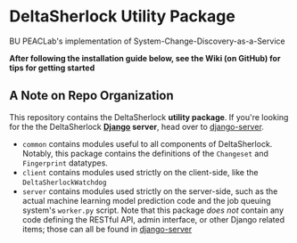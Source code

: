 # DeltaSherlock Utility Package
BU PEACLab's implementation of System-Change-Discovery-as-a-Service

**After following the installation guide below, see the Wiki (on GitHub) for tips for getting started**

## A Note on Repo Organization
This repository contains the DeltaSherlock **utility package**. If you're looking for the the DeltaSherlock **[Django](https://www.djangoproject.com) server**, head over to [django-server](https://github.com/deltasherlock/django-server/).
* `common` contains modules useful to all components of DeltaSherlock. Notably, this package contains the definitions of the `Changeset` and `Fingerprint` datatypes.
* `client` contains modules used strictly on the client-side, like the `DeltaSherlockWatchdog`
* `server` contains modules used strictly on the server-side, such as the actual machine learning model prediction code and the job queuing system's `worker.py` script. Note that this package *does not* contain any code defining the RESTful API, admin interface, or other Django related items; those can all be found in [django-server](https://github.com/deltasherlock/django-server/)


